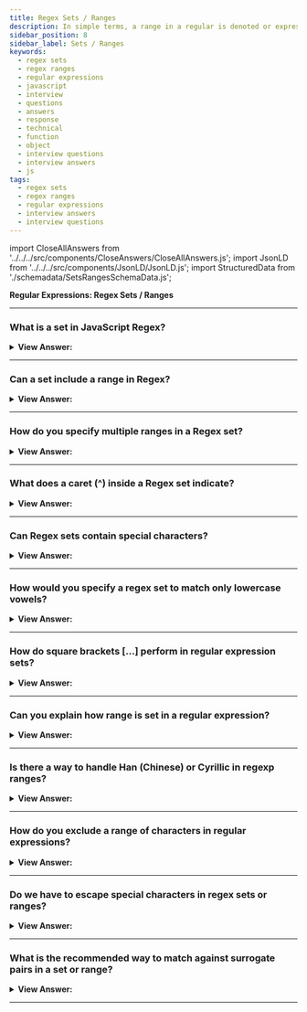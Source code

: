 ```yaml
---
title: Regex Sets / Ranges
description: In simple terms, a range in a regular is denoted or expression inside of square brackets. For instance, [a-z] denotes a range of lowercase letters.
sidebar_position: 8
sidebar_label: Sets / Ranges
keywords:
  - regex sets
  - regex ranges
  - regular expressions
  - javascript
  - interview
  - questions
  - answers
  - response
  - technical
  - function
  - object
  - interview questions
  - interview answers
  - js
tags:
  - regex sets
  - regex ranges
  - regular expressions
  - interview answers
  - interview questions
---
```


import CloseAllAnswers from '../../../src/components/CloseAnswers/CloseAllAnswers.js';
import JsonLD from '../../../src/components/JsonLD/JsonLD.js';
import StructuredData from './schemadata/SetsRangesSchemaData.js';

<JsonLD data={StructuredData} />

<head>
  <title>Regex Sets / Ranges | Regular Expression Interview Questions</title>
</head>

**Regular Expressions: Regex Sets / Ranges**

<CloseAllAnswers />

---

### What is a set in JavaScript Regex?

<details>
  <summary><strong>View Answer:</strong></summary>
  <div>
  <div><strong>Interview Response:</strong> In JavaScript regular expressions, a set is defined by using square brackets [], which matches any one character enclosed in the brackets. For example, [abc] will match any one character being either 'a', 'b', or 'c'.
  </div><br />
  <div><strong className="codeExample">Code Example:</strong><br /><br />

  <div></div>

```javascript
let str = "The quick brown fox jumps over the lazy dog.";

// Define a regex with a set
let regex = /[aeiou]/gi;

// Using the regex to find all vowels in the string
let result = str.match(regex);

console.log(result); // Outputs: ['e', 'u', 'i', 'o', 'o', 'u', 'o', 'e', 'e', 'a', 'o']
```

  </div>
  </div>
</details>

---

### Can a set include a range in Regex?

<details>
  <summary><strong>View Answer:</strong></summary>
  <div>
  <div><strong>Interview Response:</strong> Yes, a set in Regex can include a range. You can specify a range of characters using a hyphen `-`. For instance, `[a-z]` matches any lowercase letter, `[A-Z]` matches any uppercase letter, and `[0-9]` matches any digit.

  </div><br />
  <div><strong className="codeExample">Code Example:</strong><br /><br />

  <div></div>

```javascript
let str = "Hello, JS! 123";

// Define a regex with a set that includes a range
let regex = /[a-z0-9]/gi;

// Using the regex to find all alphanumeric characters in the string
let result = str.match(regex);

console.log(result); // ["H", "e", "l", "l", "o", "J", "S", "1", "2", "3"]
```

  </div>
  </div>
</details>

---

### How do you specify multiple ranges in a Regex set?

<details>
  <summary><strong>View Answer:</strong></summary>
  <div>
  <div><strong>Interview Response:</strong> To specify multiple ranges in a Regex set, you simply include the multiple ranges within the square brackets. For example, `[a-zA-Z0-9]` will match any uppercase letter, lowercase letter, or digit.
  </div><br />
  <div><strong className="codeExample">Code Example:</strong><br /><br />

  <div></div>

```javascript
let str = "Hello, JS! 123";

// Define a regex with a set that includes multiple ranges
let regex = /[a-zA-Z]/g;

// Using the regex to find all alphanumeric characters in the string
let result = str.match(regex);

console.log(result); 
// Outputs: ["H", "e", "l", "l", "o", "J", "S"]
```

  </div>
  </div>
</details>

---

### What does a caret (^) inside a Regex set indicate?

<details>
  <summary><strong>View Answer:</strong></summary>
  <div>
  <div><strong>Interview Response:</strong> In a regular expression, a caret (^) at the start of a set (i.e., right after the opening square bracket) negates the set. This is often called a negated or complemented character set. It matches any character that is not in the set.
  </div><br />
  <div><strong className="codeExample">Code Example:</strong><br /><br />

  <div></div>

```javascript
let str = "Hello, JS! 123";

// Define a regex with a set that includes a caret (^) to negate the set
let regex = /[^a-zA-Z0-9]/g;

// Using the regex to find all non-alphanumeric characters in the string
let result = str.match(regex);

console.log(result); 
// Outputs: [',', ' ', '!', ' ', ' ']
```

  </div>
  </div>
</details>

---

### Can Regex sets contain special characters?

<details>
  <summary><strong>View Answer:</strong></summary>
  <div>
  <div><strong>Interview Response:</strong> Yes, It is crucial to keep in mind that when special characters are used in sets, they lose their intended function. This means that the special character will no longer function as it typically would, potentially causing errors or misunderstandings in the output. Therefore, it is important to be aware of the impact of special characters when utilizing them in sets.
  </div>
  </div>
</details>

---

### How would you specify a regex set to match only lowercase vowels?

<details>
  <summary><strong>View Answer:</strong></summary>
  <div>
  <div><strong>Interview Response:</strong> To specify a regex set to match only lowercase vowels, you can use the following pattern'[aeiou]' which will match any lowercase vowel.
  </div><br />
  <div><strong className="codeExample">Code Example:</strong><br /><br />

  <div></div>

```js
let str = "Hello my name is larry and I want you to know JavaScript!";

let regex = /[aeiou]/g;
let result = str.match(regex);

console.log(result);
// ["e", "o", "a", "e", "i", "a", "a", "a", "o", "u", "o", "o", "a", "a", "i"]
```

  </div>
  </div>
</details>

---

### How do square brackets […] perform in regular expression sets?

<details>
  <summary><strong>View Answer:</strong></summary>
  <div>
  <div><strong>Interview Response:</strong> In regular expressions, square brackets [...] define a character set, matching any single character enclosed. For example, [abc] matches 'a', 'b', or 'c'. Ranges can be specified like [a-z] or [0-9].
    </div><br />
  <div><strong>Technical Response:</strong> Several characters or character classes inside square brackets […] mean to “search for any character among given”. For example, [eao] means any of the 3 characters: 'a', 'e', or 'o'. That is called a set in regex terminology. We use sets in a regular expressions along with recurring characters. We should note that although there are multiple characters in the set, they correspond to exactly one character in the match.
    </div><br />
  <div><strong className="codeExample">Code Example:</strong><br /><br />

  <div></div>

```js
// find [t or m], and then "op"
console.log('Mop top'.match(/[tm]op/gi)); // "Mop", "top"

// Return null or no matches
// find "V", then [o or i], then "la"
console.log('Voila'.match(/V[oi]la/)); // null, no matches
```

  </div>
  </div>
</details>

---

### Can you explain how range is set in a regular expression?

<details>
  <summary><strong>View Answer:</strong></summary>
  <div>
  <div><strong>Interview Response:</strong> In regular expressions, a range is set using square brackets and a hyphen. For example, [a-z] matches any lowercase letter, [A-Z] matches any uppercase letter, and [0-9] matches any digit.
    </div><br />
  <div><strong>Technical Response:</strong> In simple terms, a range in a regular expression is denoted or expressed inside of square brackets. A range may be from [a-z] or [1-100]. These settings can be set based on your needs. We can also use character classes inside […]. For example, if we would like to look for a wordy character \w or a hyphen -, then the set is [\w-]. Combining multiple classes is also possible, e.g. [\s\d] means “a space character or a digit”.
    </div><br />
  <div><strong className="codeExample">Code Example:</strong><br /><br />

  <div></div>

```js
alert('Exception 0xAF'.match(/x[0-9A-F][0-9A-F]/g)); // xAF
```

  </div>
  </div>
</details>

---

### Is there a way to handle Han (Chinese) or Cyrillic in regexp ranges?

<details>
  <summary><strong>View Answer:</strong></summary>
  <div>
  <div><strong>Technical Response:</strong> Yes, Unicode range can be used in JavaScript regex. Unicode property escapes `\p&#123;...&#125;` can also be used to match characters that have certain general categories, scripts, or other properties.
    </div><br />
  <div><strong className="codeExample">Unicode Range Code Example:</strong><br /><br />

  <div></div>

Here's a code example of using Unicode ranges in JavaScript regex:

```javascript
let hanRegex = /[\u4E00-\u9FFF]+/u;
console.log(hanRegex.test('汉字')); // true

let cyrillicRegex = /[\u0400-\u04FF]+/u;
console.log(cyrillicRegex.test('русский')); // true
```

In this example, the `test()` function will return `true` if the string contains at least one Han or Cyrillic character.

**Unicode Property Escapes Example:**

In JavaScript, Unicode property escapes `\p{...}` can also be used to match characters that have certain general categories, scripts, or other properties. Here is how you might match Han (Chinese) or Cyrillic characters using properties:

```javascript
let hanRegex = /\p{Script=Han}+/u;
console.log(hanRegex.test('汉字')); // true

let cyrillicRegex = /\p{Script=Cyrillic}+/u;
console.log(cyrillicRegex.test('русский')); // true
```

In these examples, `\p{Script=Han}` matches any character in the Han (Chinese) script, and `\p{Script=Cyrillic}` matches any character in the Cyrillic script. Note that the `u` flag is necessary to enable this feature.

  </div>
  </div>
</details>

---

### How do you exclude a range of characters in regular expressions?

<details>
  <summary><strong>View Answer:</strong></summary>
  <div>
  <div><strong>Interview Response:</strong> If we want to exclude a range of characters in a regular expression. We can place the caret ^ character at the start and match any character except the ones we are trying to match.
    </div><br />
  <div><strong className="codeExample">Code Example:</strong><br /><br />

  <div></div>

```js
alert('alice15@gmail.com'.match(/[^\d\sA-Z]/gi)); // returns @ and .
```

  </div>
  </div>
</details>

---

### Do we have to escape special characters in regex sets or ranges?

<details>
  <summary><strong>View Answer:</strong></summary>
  <div>
  <div><strong>Interview Response:</strong> In regex sets or ranges, you only need to escape the hyphen (-), caret (^), and the closing bracket ( ] ). For instance, to include a literal hyphen, place it as the first/last character in the set, or escape it with a backslash (-).
    </div><br />
  <div><strong className="codeExample">Code Example:</strong><br /><br />

  <div></div>

```js
// No need to escape
let regexp = /[-().^+]/g;

console.log('1 + 2 - 3'.match(regexp)); // Matches +, -

// Escaped everything
let regexp = /[\-\(\)\.\^\+]/g;

console.log('1 + 2 - 3'.match(regexp)); // also works: +, -
```

  </div>
  </div>
</details>

---

### What is the recommended way to match against surrogate pairs in a set or range?

<details>
  <summary><strong>View Answer:</strong></summary>
  <div>
  <div><strong>Interview Response:</strong> The recommended way to match surrogate pairs in a set or range is using Unicode property escapes with the /u flag. For instance, to match any emoji: /\p&#123;Emoji&#125;/u. Traditional set or range doesn't handle surrogate pairs well.
    </div><br />
  <div><strong className="codeExample">Code Example:</strong><br /><br />

  <div></div>

Certainly! Here's a code example demonstrating how to use Unicode property escapes to match surrogate pairs, specifically for emojis, in JavaScript regex:

```javascript
let emojiRegex = /\p{Emoji}/u;
console.log(emojiRegex.test('❤️')); // true

let nonEmojiRegex = /[^\p{Emoji}]/u;
console.log(nonEmojiRegex.test('Hello!')); // true
```

In this example, the `test()` function is used to check if a string contains any emojis using the `\p{Emoji}` property escape. The `/u` flag is necessary to enable full Unicode matching.

  </div>
  </div>
</details>

---
